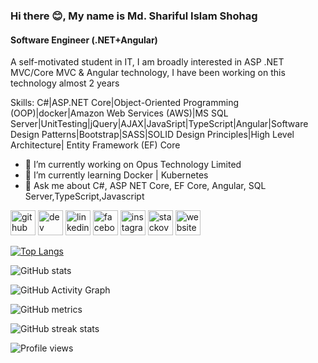 ### Hi there 😊, My name is Md. Shariful Islam Shohag
#### Software Engineer (.NET+Angular)
A self-motivated student in IT, I am broadly interested in ASP .NET MVC/Core MVC & Angular technology, I have been working on this technology  almost 2 years

Skills: C#|ASP.NET Core|Object-Oriented Programming (OOP)|docker|Amazon Web Services (AWS)|MS SQL Server|UnitTesting|jQuery|AJAX|JavaSript|TypeScript|Angular|Software Design Patterns|Bootstrap|SASS|SOLID Design Principles|High Level Architecture| Entity Framework (EF) Core

- 🔭 I’m currently working on Opus Technology Limited 
- 🌱 I’m currently learning Docker | Kubernetes 
- 💬 Ask me about C#, ASP NET Core, EF Core, Angular, SQL Server,TypeScript,Javascript 


[<img src='https://cdn.jsdelivr.net/npm/simple-icons@3.0.1/icons/github.svg' alt='github' height='40'>](https://github.com/shohag66)  [<img src='https://cdn.jsdelivr.net/npm/simple-icons@3.0.1/icons/dev-dot-to.svg' alt='dev' height='40'>](https://dev.to/https://dev.to/shohag66)  [<img src='https://cdn.jsdelivr.net/npm/simple-icons@3.0.1/icons/linkedin.svg' alt='linkedin' height='40'>](https://www.linkedin.com/in/https://www.linkedin.com/in/md-shariful-islam-shohag-855480201//)  [<img src='https://cdn.jsdelivr.net/npm/simple-icons@3.0.1/icons/facebook.svg' alt='facebook' height='40'>](https://www.facebook.com/https://www.facebook.com/profile.php?id=100009399952309)  [<img src='https://cdn.jsdelivr.net/npm/simple-icons@3.0.1/icons/instagram.svg' alt='instagram' height='40'>](https://www.instagram.com/https://www.instagram.com/sharif_shohag_rahman//)  [<img src='https://cdn.jsdelivr.net/npm/simple-icons@3.0.1/icons/stackoverflow.svg' alt='stackoverflow' height='40'>](https://stackoverflow.com/users/https://stackoverflow.com/users/edit/14969850)  [<img src='https://cdn.jsdelivr.net/npm/simple-icons@3.0.1/icons/icloud.svg' alt='website' height='40'>](www.shohagportfolio.xyz)  

[![Top Langs](https://github-readme-stats.vercel.app/api/top-langs/?username=shohag66)](https://github.com/anuraghazra/github-readme-stats)

![GitHub stats](https://github-readme-stats.vercel.app/api?username=shohag66&show_icons=true)  

![GitHub Activity Graph](https://activity-graph.herokuapp.com/graph?username=shohag66)  

![GitHub metrics](https://metrics.lecoq.io/shohag66)  

![GitHub streak stats](https://github-readme-streak-stats.herokuapp.com/?user=shohag66)  

![Profile views](https://gpvc.arturio.dev/shohag66)  
